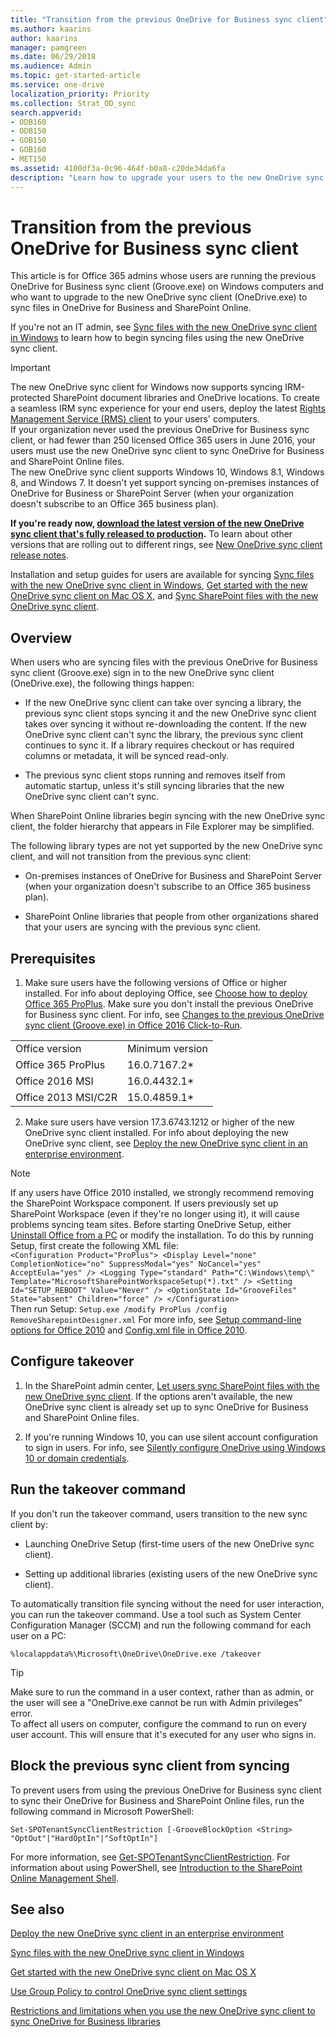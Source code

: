 ```yaml
---
title: "Transition from the previous OneDrive for Business sync client"
ms.author: kaarins
author: kaarins
manager: pamgreen
ms.date: 06/29/2018
ms.audience: Admin
ms.topic: get-started-article
ms.service: one-drive
localization_priority: Priority
ms.collection: Strat_OD_sync
search.appverid:
- ODB160
- ODB150
- GOB150
- GOB160
- MET150
ms.assetid: 4100df3a-0c96-464f-b0a8-c20de34da6fa
description: "Learn how to upgrade your users to the new OneDrive sync client (OneDrive.exe)."
---
```


# Transition from the previous OneDrive for Business sync client

This article is for Office 365 admins whose users are running the previous OneDrive for Business sync client (Groove.exe) on Windows computers and who want to upgrade to the new OneDrive sync client (OneDrive.exe) to sync files in OneDrive for Business and SharePoint Online.
  
If you're not an IT admin, see [Sync files with the new OneDrive sync client in Windows](https://support.office.com/article/615391c4-2bd3-4aae-a42a-858262e42a49) to learn how to begin syncing files using the new OneDrive sync client. 
  
> [!IMPORTANT]
> The new OneDrive sync client for Windows now supports syncing IRM-protected SharePoint document libraries and OneDrive locations. To create a seamless IRM sync experience for your end users, deploy the latest [Rights Management Service (RMS) client](https://aka.ms/odirm) to your users' computers.<br>If your organization never used the previous OneDrive for Business sync client, or had fewer than 250 licensed Office 365 users in June 2016, your users must use the new OneDrive sync client to sync OneDrive for Business and SharePoint Online files.<br>The new OneDrive sync client supports Windows 10, Windows 8.1, Windows 8, and Windows 7. It doesn't yet support syncing on-premises instances of OneDrive for Business or SharePoint Server (when your organization doesn't subscribe to an Office 365 business plan). 
  
 **If you're ready now, [download the latest version of the new OneDrive sync client that's fully released to production](https://go.microsoft.com/fwlink/p/?linkid=844652).** To learn about other versions that are rolling out to different rings, see [New OneDrive sync client release notes](https://support.office.com/article/845dcf18-f921-435e-bf28-4e24b95e5fc0).
  
Installation and setup guides for users are available for syncing [Sync files with the new OneDrive sync client in Windows](https://support.office.com/article/615391c4-2bd3-4aae-a42a-858262e42a49), [Get started with the new OneDrive sync client on Mac OS X](https://support.office.com/article/d11b9f29-00bb-4172-be39-997da46f913f), and [Sync SharePoint files with the new OneDrive sync client](https://support.office.com/article/6de9ede8-5b6e-4503-80b2-6190f3354a88).
  
## Overview

When users who are syncing files with the previous OneDrive for Business sync client (Groove.exe) sign in to the new OneDrive sync client (OneDrive.exe), the following things happen:
  
- If the new OneDrive sync client can take over syncing a library, the previous sync client stops syncing it and the new OneDrive sync client takes over syncing it without re-downloading the content. If the new OneDrive sync client can't sync the library, the previous sync client continues to sync it. If a library requires checkout or has required columns or metadata, it will be synced read-only.
    
- The previous sync client stops running and removes itself from automatic startup, unless it's still syncing libraries that the new OneDrive sync client can't sync.
    
When SharePoint Online libraries begin syncing with the new OneDrive sync client, the folder hierarchy that appears in File Explorer may be simplified.
  
The following library types are not yet supported by the new OneDrive sync client, and will not transition from the previous sync client:
  
- On-premises instances of OneDrive for Business and SharePoint Server (when your organization doesn't subscribe to an Office 365 business plan).
    
- SharePoint Online libraries that people from other organizations shared that your users are syncing with the previous sync client.
    
## Prerequisites

1. Make sure users have the following versions of Office or higher installed. For info about deploying Office, see [Choose how to deploy Office 365 ProPlus](https://support.office.com/article/e471ef30-2a09-4767-a172-aa74e1dc4686). Make sure you don't install the previous OneDrive for Business sync client. For info, see [Changes to the previous OneDrive sync client (Groove.exe) in Office 2016 Click-to-Run](exclude-or-uninstall-previous-sync-client.md).
    
|||
|:-----|:-----|
|Office version  <br/> |Minimum version  <br/> |
|Office 365 ProPlus  <br/> |16.0.7167.2\*  <br/> |
|Office 2016 MSI  <br/> |16.0.4432.1\*  <br/> |
|Office 2013 MSI/C2R  <br/> |15.0.4859.1\*  <br/> |
   
2. Make sure users have version 17.3.6743.1212 or higher of the new OneDrive sync client installed. For info about deploying the new OneDrive sync client, see [Deploy the new OneDrive sync client in an enterprise environment](deploy-on-windows.md).
    
> [!NOTE]
> If any users have Office 2010 installed, we strongly recommend removing the SharePoint Workspace component. If users previously set up SharePoint Workspace (even if they're no longer using it), it will cause problems syncing team sites. Before starting OneDrive Setup, either [Uninstall Office from a PC](https://support.office.com/article/9dd49b83-264a-477a-8fcc-2fdf5dbf61d8#OfficeVersion=2010) or modify the installation. To do this by running Setup, first create the following XML file:<br>   `<Configuration Product="ProPlus"> <Display Level="none" CompletionNotice="no" SuppressModal="yes" NoCancel="yes" AcceptEula="yes" /> <Logging Type="standard" Path="C:\Windows\temp\" Template="MicrosoftSharePointWorkspaceSetup(*).txt" /> <Setting Id="SETUP_REBOOT" Value="Never" /> <OptionState Id="GrooveFiles" State="absent" Children="force" /> </Configuration>`<br> Then run Setup: `Setup.exe /modify ProPlus /config RemoveSharepointDesigner.xml` For more info, see [Setup command-line options for Office 2010](https://go.microsoft.com/fwlink/?linkid=874123) and [Config.xml file in Office 2010](https://go.microsoft.com/fwlink/?linkid=874124). 
  
## Configure takeover

1. In the SharePoint admin center, [Let users sync SharePoint files with the new OneDrive sync client](https://support.office.com/article/22e1f635-fb89-49e0-a176-edab26f69614). If the options aren't available, the new OneDrive sync client is already set up to sync OneDrive for Business and SharePoint Online files.
    
2. If you're running Windows 10, you can use silent account configuration to sign in users. For info, see [Silently configure OneDrive using Windows 10 or domain credentials](use-group-policy.md#SilentConfig).
    
## Run the takeover command

If you don't run the takeover command, users transition to the new sync client by:
  
- Launching OneDrive Setup (first-time users of the new OneDrive sync client).
    
- Setting up additional libraries (existing users of the new OneDrive sync client).
    
To automatically transition file syncing without the need for user interaction, you can run the takeover command. Use a tool such as System Center Configuration Manager (SCCM) and run the following command for each user on a PC:
  
```
%localappdata%\Microsoft\OneDrive\OneDrive.exe /takeover
```

> [!TIP]
> Make sure to run the command in a user context, rather than as admin, or the user will see a "OneDrive.exe cannot be run with Admin privileges" error.<br>To affect all users on computer, configure the command to run on every user account. This will ensure that it's executed for any user who signs in. 
  
## Block the previous sync client from syncing

To prevent users from using the previous OneDrive for Business sync client to sync their OneDrive for Business and SharePoint Online files, run the following command in Microsoft PowerShell:
  
```
Set-SPOTenantSyncClientRestriction [-GrooveBlockOption <String> "OptOut"|"HardOptIn"|"SoftOptIn"] 
```

For more information, see [Get-SPOTenantSyncClientRestriction](https://go.microsoft.com/fwlink/p/?linkid=855909). For information about using PowerShell, see [Introduction to the SharePoint Online Management Shell](https://go.microsoft.com/fwlink/?linkid=869066).
  
## See also

[Deploy the new OneDrive sync client in an enterprise environment](deploy-on-windows.md)
  
[Sync files with the new OneDrive sync client in Windows](https://support.office.com/article/615391c4-2bd3-4aae-a42a-858262e42a49)
  
[Get started with the new OneDrive sync client on Mac OS X](https://support.office.com/article/d11b9f29-00bb-4172-be39-997da46f913f)
  
[Use Group Policy to control OneDrive sync client settings](use-group-policy.md)
  
[Restrictions and limitations when you use the new OneDrive sync client to sync OneDrive for Business libraries](https://go.microsoft.com/fwlink/?LinkId=717734)

